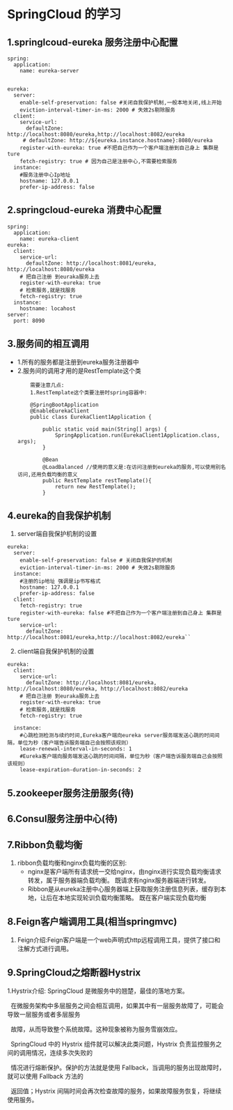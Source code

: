# SpringCloud 的学习

## 1.springlcoud-eureka 服务注册中心配置

```
spring:
  application:
    name: eureka-server
    

eureka:
  server:
    enable-self-preservation: false #关闭自我保护机制,一般本地关闭,线上开始
    eviction-interval-timer-in-ms: 2000 # 失效2s剔除服务
  client:
    service-url:
      defaultZone: http://localhost:8080/eureka,http://localhost:8082/eureka
     # defaultZone: http://${eureka.instance.hostname}:8080/eureka
    register-with-eureka: true #不把自己作为一个客户端注册到自己身上 集群是ture
    fetch-registry: true # 因为自己是注册中心,不需要检索服务
  instance:
    #服务注册中心Ip地址
    hostname: 127.0.0.1
    prefer-ip-address: false
```

## 2.springcloud-eureka 消费中心配置

```
spring:
  application:
    name: eureka-client
eureka:
  client:
    service-url:
      defaultZone: http://localhost:8081/eureka, http://localhost:8080/eureka
    # 把自己注册 到euraka服务上去
    register-with-eureka: true
    # 检索服务,就是找服务
    fetch-registry: true
  instance:
    hostname: locahost
server:
  port: 8090
```
## 3.服务间的相互调用
* 1.所有的服务都是注册到eureka服务注册器中
* 2.服务间的调用才用的是RestTemplate这个类
    ```
        需要注意几点:
        1.RestTemplate这个类要注册时spring容器中:
        
        @SpringBootApplication
        @EnableEurekaClient
        public class EurekaClient1Application {

            public static void main(String[] args) {
                SpringApplication.run(EurekaClient1Application.class, args);
            }

            @Bean
            @LoadBalanced //使用的意义是:在访问注册到eureka的服务,可以使用别名访问,还用负载均衡的意义
            public RestTemplate restTemplate(){
                return new RestTemplate();
            }
    ```
## 4.eureka的自我保护机制

1. server端自我保护机制的设置
```
eureka:
  server:
    enable-self-preservation: false # 关闭自我保护的机制
    eviction-interval-timer-in-ms: 2000 # 失效2s剔除服务
  instance:
    #注册的ip地址 强调是ip书写格式
    hostname: 127.0.0.1
    prefer-ip-address: false
  client:
    fetch-registry: true
    register-with-eureka: false #不把自己作为一个客户端注册到自己身上 集群是ture
    service-url:
      defaultZone: http://localhost:8081/eureka,http://localhost:8082/eureka``

```
2. client端自我保护机制的设置

```
eureka:
  client:
    service-url:
      defaultZone: http://localhost:8081/eureka, http://localhost:8080/eureka, http://localhost:8082/eureka
    # 把自己注册 到euraka服务上去
    register-with-eureka: true
    # 检索服务,就是找服务
    fetch-registry: true

  instance:
    #心跳检测检测与续约时间,Eureka客户端向eureka server服务端发送心跳的时间间隔，单位为秒（客户端告诉服务端自己会按照该规则）
    lease-renewal-interval-in-seconds: 1
    #Eureka客户端向服务端发送心跳的时间间隔，单位为秒（客户端告诉服务端自己会按照该规则）
    lease-expiration-duration-in-seconds: 2
```

## 5.zookeeper服务注册服务(待)

## 6.Consul服务注册中心(待)

## 7.Ribbon负载均衡

1. ribbon负载均衡和nginx负载均衡的区别:
   * nginx是客户端所有请求统一交给nginx，由nginx进行实现负载均衡请求转发，属于服务器端负载均衡。
 既请求有nginx服务器端进行转发。
   * Ribbon是从eureka注册中心服务器端上获取服务注册信息列表，缓存到本地，让后在本地实现轮训负载均衡策略。
 既在客户端实现负载均衡

## 8.Feign客户端调用工具(相当springmvc)
1. Feign介绍:Feign客户端是一个web声明式http远程调用工具，提供了接口和注解方式进行调用。

## 9.SpringCloud之熔断器Hystrix

1.Hystrix介绍:
  SpringCloud 是微服务中的翘楚，最佳的落地方案。

  在微服务架构中多层服务之间会相互调用，如果其中有一层服务故障了，可能会导致一层服务或者多层服务

  故障，从而导致整个系统故障。这种现象被称为服务雪崩效应。

  SpringCloud 中的 Hystrix 组件就可以解决此类问题，Hystrix 负责监控服务之间的调用情况，连续多次失败的

  情况进行熔断保护。保护的方法就是使用 Fallback，当调用的服务出现故障时，就可以使用 Fallback 方法的

  返回值；Hystrix 间隔时间会再次检查故障的服务，如果故障服务恢复，将继续使用服务。
